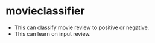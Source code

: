 # movieclassifier
- This can classify movie review to positive or negative.
- This can learn on input review.
